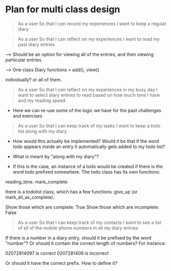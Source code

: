 # Plan for multi class design

> As a user
> So that I can record my experiences
> I want to keep a regular diary

> As a user
> So that I can reflect on my experiences
> I want to read my past diary entries

--> Should be an option for viewing all of the entries, and then viewing
particular entries.

--> One class Diary
functions = add(), view()

individually? or all of them.

> As a user
> So that I can reflect on my experiences in my busy day
> I want to select diary entries to read based on how much time I have and my
> reading speed

- Here we can re-use some of the logic we have for the past challenges
  and exercises

> As a user
> So that I can keep track of my tasks
> I want to keep a todo list along with my diary

- How would this actually be implemented? Would it be that if the word
todo appears inside an entry it automatically gets added to my todo
list?

- What is meant by "along with my diary"?

- If this is the case, an instance of a todo would be created if there
  is the word todo prefixed somewhere. The todo class has its own
functions:

reading_time.
mark_complete

there is a todolist class, which has a few functions:
give_up (or mark_all_as_complete).

Show those which are complete: True
Show those which are incomplete: False

> As a user
> So that I can keep track of my contacts
> I want to see a list of all of the mobile phone numbers in all my diary
> entries

If there is a number in a diary entry, should it be prefixed by the word
"number"? Or should it contain the correct length of numbers? For
instance:

02072814097 is correct
0207281409 is incorrect

Or should it have the correct prefix. How to define it?

